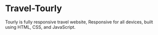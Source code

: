 # Travel-Tourly
Tourly is fully responsive travel website,
Responsive for all devices, built using HTML, CSS, and JavaScript.
